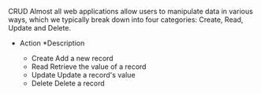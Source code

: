 CRUD
Almost all web applications allow users to manipulate data in various ways, which we typically break down into four categories: Create, Read, Update and Delete.

* Action	      *Description

  * Create	  Add a new record
  * Read	    Retrieve the value of a record
  * Update	   Update a record's value
  * Delete	    Delete a record